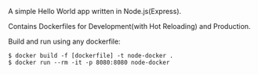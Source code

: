 A simple Hello World app written in Node.js(Express).

Contains Dockerfiles for Development(with Hot Reloading) and Production.

Build and run using any dockerfile:

```
$ docker build -f [dockerfile] -t node-docker .
$ docker run --rm -it -p 8080:8080 node-docker
```
